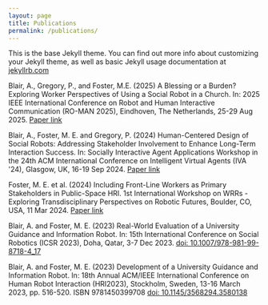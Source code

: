 ```yaml
---
layout: page
title: Publications
permalink: /publications/
---
```


This is the base Jekyll theme. You can find out more info about customizing your Jekyll theme, as well as basic Jekyll usage documentation at [jekyllrb.com](https://jekyllrb.com/)

Blair, A., Gregory, P., and Foster, M.E. (2025) A Blessing or a Burden? Exploring Worker Perspectives of Using a Social Robot in a Church. In: 2025 IEEE International Conference on Robot and Human Interactive Communication (RO-MAN 2025), Eindhoven, The Netherlands, 25-29 Aug 2025. [Paper link](https://andrewblair.github.io/exploring_worker_perspectives_blair_et_al_2025.pdf)

Blair, A., Foster, M. E.  and Gregory, P.  (2024) Human-Centered Design of Social Robots: Addressing Stakeholder Involvement to Enhance Long-Term Interaction Success. In: Socially Interactive Agent Applications Workshop in the 24th ACM International Conference on Intelligent Virtual Agents (IVA '24), Glasgow, UK, 16-19 Sep 2024. [Paper link](https://andrewblair.github.io/addressing_stakeholder_involvement_blair_et_al_2024.pdf)

Foster, M. E. et al. (2024) Including Front-Line Workers as Primary Stakeholders in Public-Space HRI. 1st International Workshop on WRRs - Exploring Transdisciplinary Perspectives on Robotic Futures, Boulder, CO, USA, 11 Mar 2024. [Paper link](https://drive.google.com/file/d/1ITL2tnZ1wJR2Zq6AdxcHZHRPIdgoLcU7/view)

Blair, A. and Foster, M. E. (2023) Real-World Evaluation of a University Guidance and Information Robot. In: 15th International Conference on Social Robotics (ICSR 2023), Doha, Qatar, 3-7 Dec 2023. [doi: 10.1007/978-981-99-8718-4_17](http://dx.doi.org/10.1007/978-981-99-8718-4_17)

Blair, A. and Foster, M. E. (2023) Development of a University Guidance and Information Robot. In: 18th Annual ACM/IEEE International Conference on Human Robot Interaction (HRI2023), Stockholm, Sweden, 13-16 March 2023, pp. 516-520. ISBN 9781450399708 [doi: 10.1145/3568294.3580138](https://doi.org/10.1145/3568294.3580138)